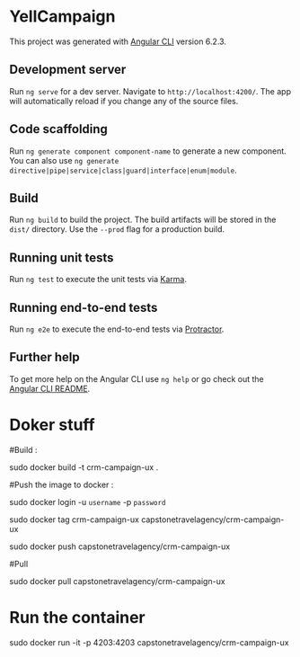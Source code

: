# YellCampaign

This project was generated with [Angular CLI](https://github.com/angular/angular-cli) version 6.2.3.

## Development server

Run `ng serve` for a dev server. Navigate to `http://localhost:4200/`. The app will automatically reload if you change any of the source files.

## Code scaffolding

Run `ng generate component component-name` to generate a new component. You can also use `ng generate directive|pipe|service|class|guard|interface|enum|module`.

## Build

Run `ng build` to build the project. The build artifacts will be stored in the `dist/` directory. Use the `--prod` flag for a production build.

## Running unit tests

Run `ng test` to execute the unit tests via [Karma](https://karma-runner.github.io).

## Running end-to-end tests

Run `ng e2e` to execute the end-to-end tests via [Protractor](http://www.protractortest.org/).

## Further help

To get more help on the Angular CLI use `ng help` or go check out the [Angular CLI README](https://github.com/angular/angular-cli/blob/master/README.md).

# Doker stuff


#Build :

sudo docker build -t crm-campaign-ux .

#Push the image to docker :

sudo docker login -u `username` -p `password`

sudo docker tag crm-campaign-ux capstonetravelagency/crm-campaign-ux

sudo docker push capstonetravelagency/crm-campaign-ux

#Pull

sudo docker pull capstonetravelagency/crm-campaign-ux

# Run the container

sudo docker run -it -p 4203:4203 capstonetravelagency/crm-campaign-ux

